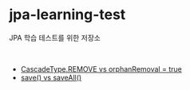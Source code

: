 # jpa-learning-test
JPA 학습 테스트를 위한 저장소

<br/>

- [CascadeType.REMOVE vs orphanRemoval = true](https://github.com/da-nyee/jpa-learning-test/tree/test1/remove)
- [save() vs saveAll()](https://github.com/da-nyee/jpa-learning-test/tree/test2/save)
